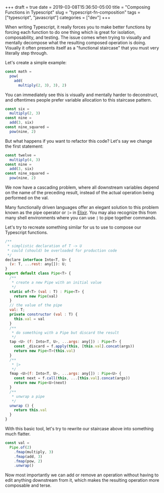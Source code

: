 +++ 
draft = true
date = 2019-03-08T15:36:50-05:00
title = "Composing Functions in Typescript"
slug = "typescript-fn-composition" 
tags = ["typescript", "javascript"]
categories = ["dev"]
+++

When writing Typescript, it really forces you to make better functions by forcing each function to do one thing which is great for isolation, composability, and testing.  The issue comes when trying to visually and mentally decompose what the resulting composed operation is doing.  Visually it often presents itself as a "functional staircase" that you must very literally step through.

Let's create a simple example:

```javascript
const math = 
  pow(
    add(
      multiply(2, 3), 3), 2)
```

You can immediately see this is visually and mentally harder to deconstruct, and oftentimes people prefer variable allocation to this staircase pattern.

```javascript
const six = 
  multiply(2, 3)
const nine = 
  add(3, six)
const nine_squared = 
  pow(nine, 2)
```

But what happens if you want to refactor this code? 
Let's say we change the first statement:

```javascript
const twelve = 
  multiply(4, 3)
const nine = 
  add(3, six)
const nine_squared = 
  pow(nine, 2)
```

We now have a cascading problem, where all downstream variables depend on the name of the preceding result, instead of the actual operation being performed on the val.

Many functionally driven languages offer an elegant solution to this problem known as 
the pipe operator or `|>` in [Elixir](https://elixir-lang.org/getting-started/enumerables-and-streams.html#the-pipe-operator).  You may also recognize this from many shell environments where you can use `|` to pipe together commands.


Let's try to recreate something similar for us to use to compose our Typescript functions.

```javascript
/**
 * simplistic declaration of T -> U
 * could (should) be overloaded for production code
 */
declare interface Into<T, U> {
  (v: T, ...rest: any[]): U;
}
export default class Pipe<T> {
  /**
   * create a new Pipe with an initial value
   */
  static of<T> (val : T) : Pipe<T> {
    return new Pipe(val)
  }
  // the value of the pipe
  val: T;  
  private constructor (val : T) {
    this.val = val
  }
  /**
   * do something with a Pipe but discard the result
   */
  tap <U> (f: Into<T, U>, ...args: any[]) : Pipe<T> {
    const _discard = f.apply(this, [this.val].concat(args))
    return new Pipe<T>(this.val)
  }
  /**
   * |>
   */
  fmap <U>(f: Into<T, U>, ...args: any[]) : Pipe<U> {
    const next = f.call(this, ...[this.val].concat(args))
    return new Pipe<U>(next)
  }
  /**
   * unwrap a pipe
   */
  unwrap () {
    return this.val
  }
}
```

With this basic tool, let's try to rewrite our staircase above into something much flatter.

```javascript
const val = 
  Pipe.of(2)
    .fmap(multiply, 3)
    .fmap(add, 3)
    .fmap(pow, 2)
    .unwrap()
```

Now most importantly we can add or remove an operation without having to edit anything downstream from it, which makes the resulting operation more composable and terse.